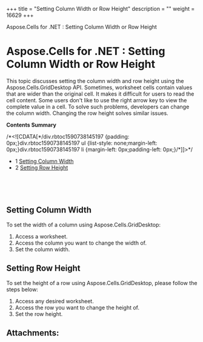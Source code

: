 +++
title = "Setting Column Width or Row Height" 
description = "" 
weight = 16629 
+++

Aspose.Cells for .NET : Setting Column Width or Row Height  

# Aspose.Cells for .NET : Setting Column Width or Row Height


This topic discusses setting the column width and row height using the Aspose.Cells.GridDesktop API. Sometimes, worksheet cells contain values that are wider than the original cell. It makes it difficult for users to read the cell content. Some users don't like to use the right arrow key to view the complete value in a cell. To solve such problems, developers can change the column width. Changing the row height solves similar issues.

**Contents Summary**

/\*<!\[CDATA\[\*/div.rbtoc1590738145197 {padding: 0px;}div.rbtoc1590738145197 ul {list-style: none;margin-left: 0px;}div.rbtoc1590738145197 li {margin-left: 0px;padding-left: 0px;}/\*\]\]>\*/

*   1 [Setting Column Width](#SettingColumnWidthorRowHeight-SettingColumnWidth)
*   2 [Setting Row Height](#SettingColumnWidthorRowHeight-SettingRowHeight)

 

 

## Setting Column Width

To set the width of a column using Aspose.Cells.GridDesktop:

1.  Access a worksheet.
2.  Access the column you want to change the width of.
3.  Set the column width.

## Setting Row Height

To set the height of a row using Aspose.Cells.GridDesktop, please follow the steps below:

1.  Access any desired worksheet.
2.  Access the row you want to change the height of.
3.  Set the row height.

## Attachments:


